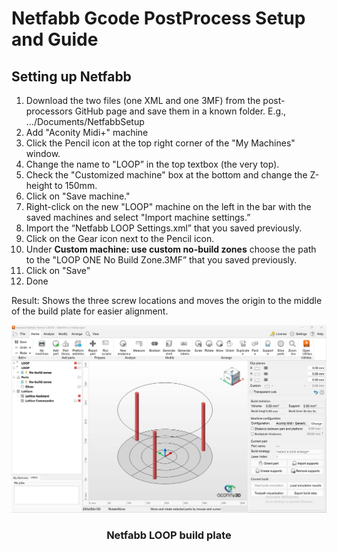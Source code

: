 # Netfabb Gcode PostProcess Setup and Guide

## Setting up Netfabb

1. Download the two files (one XML and one 3MF) from the post-processors
GitHub page and save them in a known folder. E.g., …/Documents/NetfabbSetup
2. Add "Aconity Midi+" machine
3. Click the Pencil icon at the top right corner of the "My Machines" window.
4. Change the name to "LOOP” in the top textbox (the very top).
5. Check the "Customized machine" box at the bottom and change the Z-height to 150mm.
6. Click on "Save machine."
7. Right-click on the new "LOOP" machine on the left in the bar with the saved machines and select "Import
machine settings.”
8. Import the “Netfabb LOOP Settings.xml” that you saved previously.
9. Click on the Gear icon next to the Pencil icon.
10. Under **Custom machine: use custom no-build zones** choose the path to
the "LOOP ONE No Build Zone.3MF” that you saved previously.
11. Click on "Save"
12. Done

Result: Shows the three screw locations and moves the origin to the middle of
the build plate for easier alignment.

<p align="center"><img src="misc/NetfabbIntro_v0.jpg" height="300" alt="Netfabb screenshot" /></p>
<h3 align="center">Netfabb LOOP build plate</h3>
